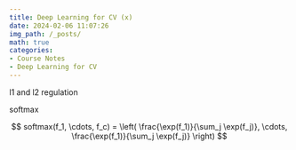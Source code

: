 ```yaml
---
title: Deep Learning for CV (x)
date: 2024-02-06 11:07:26
img_path: /_posts/
math: true
categories:
- Course Notes
- Deep Learning for CV
---
```


l1 and l2 regulation

softmax

$$
softmax(f_1, \cdots, f_c) = \left( \frac{\exp(f_1)}{\sum_j \exp(f_j)}, \cdots, \frac{\exp(f_1)}{\sum_j \exp(f_j)} \right)
$$